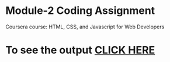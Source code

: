 

# Module-2 Coding Assignment

Coursera course: HTML, CSS, and Javascript for Web Developers

# To see the output [CLICK HERE](file:///C:/Users/Anil/Desktop/module2/index45.htmls)
